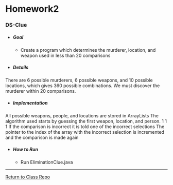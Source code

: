 # Homework2
### DS-Clue

- ##### Goal
  - Create a program which determines the murderer, location, and weapon used in less than 20 comparisons
  
- ##### Details
There are 6 possible murderers, 6 possible weapons, and 10 possible locations, which gives 360 possible combinations.
We must discover the murderer within 20 comparisons.

- ##### Implementation
All possible weapons, people, and locations are stored in ArrayLists
The algorithm used starts by guessing the first weapon, location, and person.
1 1 1
If the comparison is incorrect it is told one of the incorrect selections
The pointer to the index of the array with the incorrect selection is incremented
and the comparison is made again


- ##### How to Run
  - Run EliminationClue.java
  
---
[Return to Class Repo](https://github.com/andrewjknapp/CS113_Data_Structures)